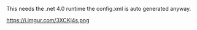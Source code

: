 
This needs the .net 4.0 runtime the config.xml is auto generated anyway.

https://i.imgur.com/3XCKj4s.png

